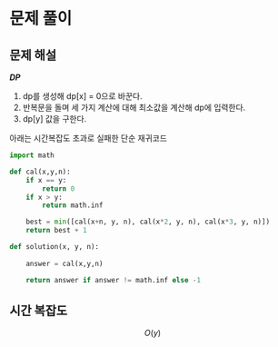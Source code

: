   # 문제 풀이

## 문제 해설


***DP***

1. dp를 생성해 dp[x] = 0으로 바꾼다.
2. 반복문을 돌며 세 가지 계산에 대해 최소값을 계산해 dp에 입력한다.
3. dp[y] 값을 구한다.


아래는 시간복잡도 초과로 실패한 단순 재귀코드
```python
import math

def cal(x,y,n):
    if x == y:
        return 0
    if x > y:
        return math.inf

    best = min([cal(x+n, y, n), cal(x*2, y, n), cal(x*3, y, n)])
    return best + 1

def solution(x, y, n):
    
    answer = cal(x,y,n)

    return answer if answer != math.inf else -1
``` 

## 시간 복잡도
$$O(y)$$


